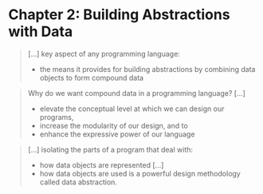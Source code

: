 # Chapter 2: Building Abstractions with Data

> [...] key aspect of any programming language:
> - the means it provides for building abstractions by combining data objects
>   to form compound data

> Why do we want compound data in a programming language? [...]
> - elevate the conceptual level at which we can design our programs,
> - increase the modularity of our design, and to
> - enhance the expressive power of our language

> [...] isolating the parts of a program that deal with:
> - how data objects are represented [...]
> - how data objects are used
> is a powerful design methodology called data abstraction.
